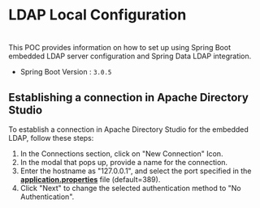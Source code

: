 # LDAP Local Configuration

# 

This POC provides information on how to set up using Spring Boot embedded LDAP server configuration and Spring Data LDAP integration.

- Spring Boot Version : `3.0.5`

## **Establishing a connection in Apache Directory Studio**

To establish a connection in Apache Directory Studio for the embedded LDAP, follow these steps:

1. In the Connections section, click on "New Connection" Icon.
2. In the modal that pops up, provide a name for the connection.
3. Enter the hostname as "127.0.0.1", and select the port specified in the **[application.properties](http://application.properties/)** file (default=389).
4. Click "Next" to change the selected authentication method to "No Authentication".